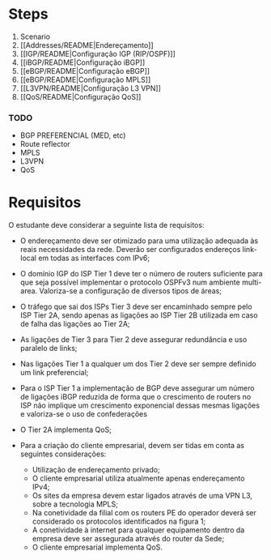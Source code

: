 
# Steps

1. Scenario
2. [[Addresses/README|Endereçamento]]
3. [[IGP/README|Configuração IGP (RIP/OSPF)]]
1. [[iBGP/README|Configuração iBGP]]
2. [[eBGP/README|Configuração eBGP]]
3. [[eBGP/README|Configuração MPLS]]
4. [[L3VPN/README|Configuração L3 VPN]]
5. [[QoS/README|Configuração QoS]]

###  TODO

- BGP PREFERENCIAL (MED, etc)
- Route reflector
- MPLS
- L3VPN
- QoS
# Requisitos

O estudante deve considerar a seguinte lista de requisitos:

- O endereçamento deve ser otimizado para uma utilização adequada às reais necessidades da rede. Deverão ser configurados endereços link-local em todas as interfaces com IPv6;

- O domínio IGP do ISP Tier 1 deve ter o número de routers suficiente para que seja possível implementar o protocolo OSPFv3 num ambiente multi-area. Valoriza-se a configuração de diversos tipos de áreas;

- O tráfego que sai dos ISPs Tier 3 deve ser encaminhado sempre pelo ISP Tier 2A, sendo apenas as ligações ao ISP Tier 2B utilizada em caso de falha das ligações ao Tier 2A;

- As ligações de Tier 3 para Tier 2 deve assegurar redundância e uso paralelo de links;

- Nas ligações Tier 1 a qualquer um dos Tier 2 deve ser sempre definido um link preferencial;

- Para o ISP Tier 1 a implementação de BGP deve assegurar um número de ligações iBGP reduzida de forma que o crescimento de routers no ISP não implique um crescimento exponencial dessas mesmas ligações e valoriza-se o uso de confederações

- O Tier 2A implementa QoS;

- Para a criação do cliente empresarial, devem ser tidas em conta as seguintes considerações:
	- Utilização de endereçamento privado;
	- O cliente empresarial utiliza atualmente apenas endereçamento IPv4;
	- Os sites da empresa devem estar ligados através de uma VPN L3, sobre a tecnologia MPLS;
	- Na conetividade da filial com os routers PE do operador deverá ser considerado os protocolos identificados na figura 1;
	- A conetividade à internet para qualquer equipamento dentro da empresa deve ser assegurada através do router da Sede;
	- O cliente empresarial implementa QoS.